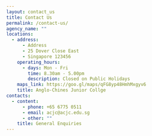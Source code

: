 ```yaml
---
layout: contact_us
title: Contact Us
permalink: /contact-us/
agency_name: ""
locations:
  - address:
      - Address
      - 25 Dover Close East
      - Singapore 123456
    operating_hours:
      - days: Mon - Fri
        time: 8.30am - 5.00pm
        description: Closed on Public Holidays
    maps_link: https://goo.gl/maps/qFG8yp48HmhMxgyv6
    title: Anglo-Chines Junior Collge
contacts:
  - content:
      - phone: +65 6775 0511
      - email: acjc@acjc.edu.sg
      - other: ""
    title: General Enquiries
---
```

